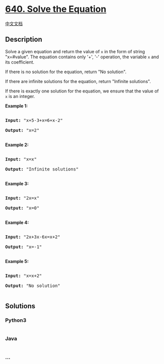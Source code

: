 # [640. Solve the Equation](https://leetcode.com/problems/solve-the-equation)

[中文文档](/solution/0600-0699/0640.Solve%20the%20Equation/README.md)

## Description
<p>

Solve a given equation and return the value of <code>x</code> in the form of string "x=#value". The equation contains only '+', '-' operation, the variable <code>x</code> and its coefficient.

</p>



<p>

If there is no solution for the equation, return "No solution".

</p>

<p>

If there are infinite solutions for the equation, return "Infinite solutions".

</p>

<p>

If there is exactly one solution for the equation, we ensure that the value of <code>x</code> is an integer.

</p>



<p><b>Example 1:</b><br/>

<pre>

<b>Input:</b> "x+5-3+x=6+x-2"

<b>Output:</b> "x=2"

</pre>

</p>



<p><b>Example 2:</b><br/>

<pre>

<b>Input:</b> "x=x"

<b>Output:</b> "Infinite solutions"

</pre>

</p>



<p><b>Example 3:</b><br/>

<pre>

<b>Input:</b> "2x=x"

<b>Output:</b> "x=0"

</pre>

</p>



<p><b>Example 4:</b><br/>

<pre>

<b>Input:</b> "2x+3x-6x=x+2"

<b>Output:</b> "x=-1"

</pre>

</p>



<p><b>Example 5:</b><br/>

<pre>

<b>Input:</b> "x=x+2"

<b>Output:</b> "No solution"

</pre>

</p>


## Solutions


<!-- tabs:start -->

### **Python3**

```python

```

### **Java**

```java

```

### **...**
```

```

<!-- tabs:end -->